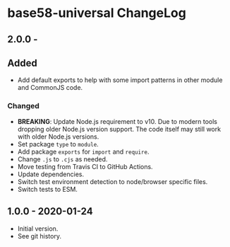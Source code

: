 # base58-universal ChangeLog

## 2.0.0 -

## Added
- Add default exports to help with some import patterns in other module and
  CommonJS code.

### Changed
- **BREAKING**: Update Node.js requirement to v10. Due to modern tools dropping
  older Node.js version support. The code itself may still work with older
  Node.js versions.
- Set package `type` to `module`.
- Add package `exports` for `import` and `require`.
- Change `.js` to `.cjs` as needed.
- Move testing from Travis CI to GitHub Actions.
- Update dependencies.
- Switch test environment detection to node/browser specific files.
- Switch tests to ESM.

## 1.0.0 - 2020-01-24

- Initial version.
- See git history.
